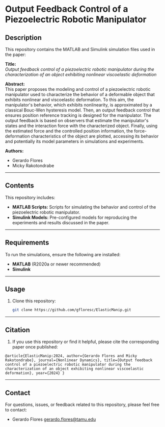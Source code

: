 # Output Feedback Control of a Piezoelectric Robotic Manipulator

## Description
This repository contains the MATLAB and Simulink simulation files used in the paper:

**Title:**  
*Output feedback control of a piezoelectric robotic manipulator during the characterization of an object exhibiting nonlinear viscoelastic deformation*

**Abstract:**  
This paper proposes the modeling and control of a piezoelectric robotic manipulator used to characterize the behavior of a deformable object that exhibits nonlinear and viscoelastic deformation. To this aim, the manipulator's behavior, which exhibits nonlinearity, is approximated by a classical Bouc-Wen hysteresis model. Then, an output feedback control that ensures position reference tracking is designed for the manipulator. The output feedback is based on observers that estimate the manipulator's states and the interaction force with the characterized object. Finally, using the estimated force and the controlled position information, the force-deformation characteristics of the object are plotted, accessing its behavior and potentially its model parameters in simulations and experiments.

**Authors:**  
- Gerardo Flores  
- Micky Rakotondrabe  

---

## Contents
This repository includes:
- **MATLAB Scripts:** Scripts for simulating the behavior and control of the piezoelectric robotic manipulator.
- **Simulink Models:** Pre-configured models for reproducing the experiments and results discussed in the paper.

---

## Requirements
To run the simulations, ensure the following are installed:
- **MATLAB** (R2020a or newer recommended)
- **Simulink**

---

## Usage
1. Clone this repository:
   ```bash
   git clone https://github.com/gfloresc/ElasticManip.git

---

## Citation
1. If you use this repository or find it helpful, please cite the corresponding paper once published:

  <code>@article{ElasticManip:2024,
  author={Gerardo Flores and Micky Rakotondrabe},
  journal={Nonlinear Dynamics},
  title={Output feedback control of a piezoelectric robotic manipulator during the characterization of an object exhibiting nonlinear viscoelastic deformation}, 
  year={2024}
  }</code>

---

## Contact
For questions, issues, or feedback related to this repository, please feel free to contact:
- Gerardo Flores gerardo.flores@tamu.edu


